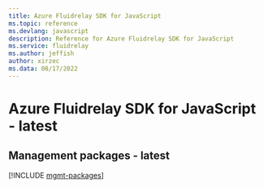 ```yaml
---
title: Azure Fluidrelay SDK for JavaScript
ms.topic: reference
ms.devlang: javascript
description: Reference for Azure Fluidrelay SDK for JavaScript
ms.service: fluidrelay
ms.author: jeffish
author: xirzec
ms.data: 08/17/2022
---
```

# Azure Fluidrelay SDK for JavaScript - latest

## Management packages - latest
[!INCLUDE [mgmt-packages](fluidrelay-mgmt-index.md)]